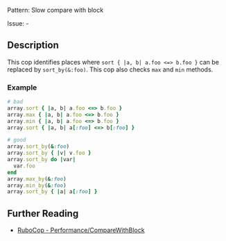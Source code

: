 Pattern: Slow compare with block

Issue: -

## Description

This cop identifies places where `sort { |a, b| a.foo <=> b.foo }` can be replaced by `sort_by(&:foo)`. This cop also checks `max` and `min` methods.

### Example

```ruby
# bad
array.sort { |a, b| a.foo <=> b.foo }
array.max { |a, b| a.foo <=> b.foo }
array.min { |a, b| a.foo <=> b.foo }
array.sort { |a, b| a[:foo] <=> b[:foo] }

# good
array.sort_by(&:foo)
array.sort_by { |v| v.foo }
array.sort_by do |var|
  var.foo
end
array.max_by(&:foo)
array.min_by(&:foo)
array.sort_by { |a| a[:foo] }
```

## Further Reading

* [RuboCop - Performance/CompareWithBlock](https://rubocop.readthedocs.io/en/latest/cops_performance/#performancecomparewithblock)
